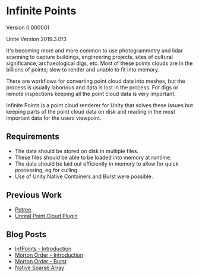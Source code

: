 # Infinite Points

Version 0.000001

Unite Version 2019.3.0f3

It's becoming more and more common to use photogrammetry and lidar scanning to capture buildings, engineering projects, sites of cultural significance, archaeological digs, etc. Most of these points clouds are in the billions of points; slow to render and unable to fit into memory.

There are workflows for converting point cloud data into meshes, but the process is usually laborious and data is lost in the process. For digs or remote inspections keeping all the point cloud data is very important.

Infinite Points is a point cloud renderer for Unity that solves these issues but keeping parts of the point cloud data on disk and reading in the most important data for the users viewpoint.

## Requirements

* The data should be stored on disk in multiple files.
* These files should be able to be loaded into memory at runtime.
* The data should be laid out efficiently in memory to allow for quick processing, eg for culling.
* Use of Unity Native Containers and Burst were possible.

## Previous Work

* [Potree](http://www.potree.org/)
* [Unreal Point Cloud Plugin](https://pointcloudplugin.com/)

## Blog Posts
* [InfPoints - Introduction](http://johnsietsma.com/2019/11/29/infinite-points-introduction/)
* [Morton Order - Introduction](http://johnsietsma.com/2019/12/05/morton-order-introduction/)
* [Morton Order - Burst](http://johnsietsma.com/2019/12/13/mordon-burst/)
* [Native Sparse Array](http://johnsietsma.com/2020/01/02/native-sparse-array/)
